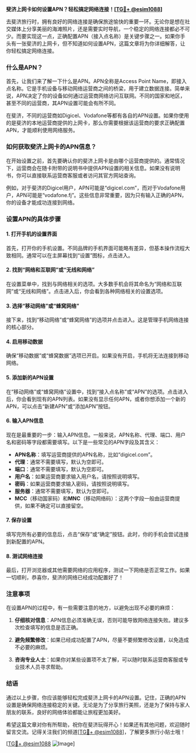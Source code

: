 **斐济上网卡如何设置APN？轻松搞定网络连接！[[TG💪+ @esim1088](https://t.me/s/esim1088)]**

去斐济旅行时，拥有良好的网络连接是确保旅途愉快的重要一环。无论你是想在社交媒体上分享美丽的海滩照片，还是需要实时导航，一个稳定的网络连接都必不可少。而要实现这一点，正确配置APN（接入点名称）是关键步骤之一。如果你手头有一张斐济的上网卡，但不知道如何设置APN，这篇文章将为你详细解答，让你轻松搞定网络连接。

### 什么是APN？

首先，让我们来了解一下什么是APN。APN全称是Access Point Name，即接入点名称。它是手机设备与移动网络运营商之间的桥梁，用于建立数据连接。简单来说，APN决定了你的设备如何通过运营商网络访问互联网。不同的国家和地区，甚至不同的运营商，其APN设置可能会有所不同。

在斐济，不同的运营商如Digicel、Vodafone等都有各自的APN设置。如果你使用的是斐济的本地运营商提供的上网卡，那么你需要根据该运营商的要求正确配置APN，才能顺利使用网络服务。

### 如何获取斐济上网卡的APN信息？

在开始设置之前，首先要确认你的斐济上网卡是由哪个运营商提供的。通常情况下，运营商会在随卡附带的说明书中提供APN设置的相关信息。如果没有说明书，你可以直接联系运营商客服或者访问其官方网站查询。

例如，对于斐济的Digicel用户，APN可能是“digicel.com”，而对于Vodafone用户，APN可能是“vodafone.fj”。这些信息非常重要，因为只有输入正确的APN，你的设备才能成功连接到网络。

### 设置APN的具体步骤

#### 1. 打开手机的设置界面

首先，打开你的手机设置。不同品牌的手机界面可能略有差异，但基本操作流程大致相同。通常可以在主屏幕找到“设置”图标，点击进入。

#### 2. 找到“网络和互联网”或“无线和网络”

在设置菜单中，找到与网络相关的选项。大多数手机会将其命名为“网络和互联网”或“无线和网络”。点击进入后，你会看到各种网络相关的设置选项。

#### 3. 选择“移动网络”或“蜂窝网络”

接下来，找到“移动网络”或“蜂窝网络”的选项并点击进入。这是管理手机网络连接的核心部分。

#### 4. 启用移动数据

确保“移动数据”或“蜂窝数据”选项已开启。如果没有开启，手机将无法连接到移动网络。

#### 5. 添加新的APN设置

在“移动网络”或“蜂窝网络”设置中，找到“接入点名称”或“APN”的选项。点击进入后，你会看到现有的APN列表。如果没有显示任何APN，或者你想添加一个新的APN，可以点击“新建APN”或“添加APN”按钮。

#### 6. 输入APN信息

现在是最重要的一步：输入APN信息。一般来说，APN名称、代理、端口、用户名和密码等字段都需要填写。以下是一些常见的APN字段及其含义：

- **APN名称**：填写运营商提供的APN名称，比如“digicel.com”。
- **代理**：通常不需要填写，默认为空即可。
- **端口**：通常不需要填写，默认为空即可。
- **用户名**：如果运营商要求输入用户名，请按照说明填写。
- **密码**：如果运营商要求输入密码，请按照说明填写。
- **服务器**：通常不需要填写，默认为空即可。
- **MCC**（移动国家码）和**MNC**（移动网络码）：这两个字段一般由运营商提供，如果不确定可以直接留空。

#### 7. 保存设置

填写完所有必要的信息后，点击“保存”或“确定”按钮。此时，你的手机会尝试连接到新配置的APN。

#### 8. 测试网络连接

最后，打开浏览器或其他需要网络的应用程序，测试一下网络是否正常工作。如果一切顺利，恭喜你，斐济的网络已经成功配置好了！

### 注意事项

在设置APN的过程中，有一些需要注意的地方，以避免出现不必要的麻烦：

1. **仔细核对信息**：APN信息必须准确无误，否则可能导致网络连接失败。建议多次检查填写的信息是否正确。
   
2. **避免频繁修改**：如果已经成功配置了APN，尽量不要频繁修改设置，以免造成不必要的麻烦。

3. **咨询专业人士**：如果你对某些设置项不太了解，可以随时联系运营商客服或专业技术人员寻求帮助。

### 结语

通过以上步骤，你应该能够轻松完成斐济上网卡的APN设置。记住，正确的APN设置是确保网络连接稳定的关键。无论是为了分享旅行美照，还是为了保持与家人朋友的联系，良好的网络体验都能让旅程更加美好。

希望这篇文章对你有所帮助，祝你在斐济玩得开心！如果还有其他问题，欢迎随时留言交流。记得关注我们的频道[[TG💪+ @esim1088](https://t.me/s/esim1088)]，了解更多旅行小贴士哦！

[[TG💪+ @esim1088](https://t.me/s/esim1088) ![Image](https://i.postimg.cc/4NQfJmqS/Snipaste-2025-05-13-00-14-12.png)]